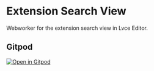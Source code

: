 # Extension Search View

Webworker for the extension search view in Lvce Editor.

## Gitpod

[![Open in Gitpod](https://gitpod.io/button/open-in-gitpod.svg)](https://gitpod.io/#https://github.com/lvce-editor/extension-search-view)
